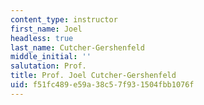 ```yaml
---
content_type: instructor
first_name: Joel
headless: true
last_name: Cutcher-Gershenfeld
middle_initial: ''
salutation: Prof.
title: Prof. Joel Cutcher-Gershenfeld
uid: f51fc489-e59a-38c5-7f93-1504fbb1076f
---
```

